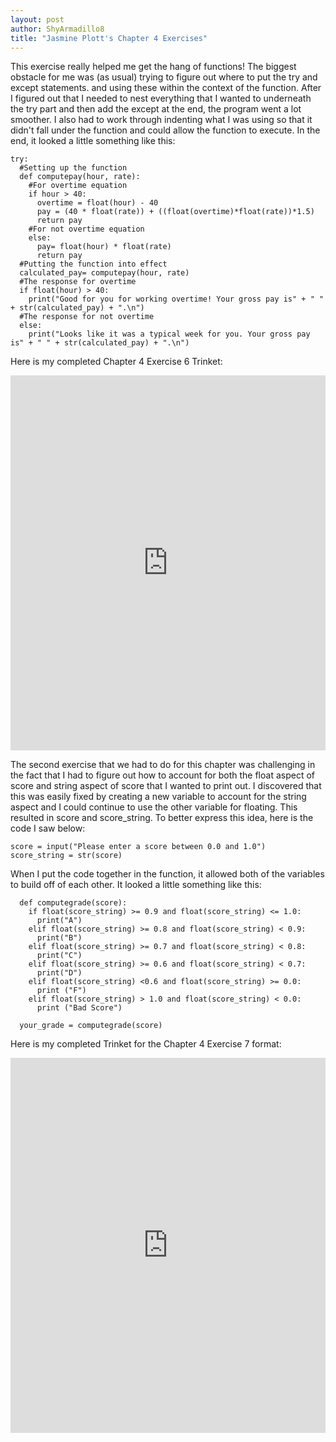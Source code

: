 ```yaml
---
layout: post
author: ShyArmadillo8
title: "Jasmine Plott's Chapter 4 Exercises"
---
```


This exercise really helped me get the hang of functions!  The biggest obstacle for me was (as usual) trying to figure out where to put 
the try and except statements. and using these within the context of the function.  After I figured out that I needed to nest everything 
that I wanted to underneath the try part and then add the except at the end, the program went a lot smoother.  I also had to work through
indenting what I was using so that it didn't fall under the function and could allow the function to execute.  In the end, it looked a
little something like this:

```
try:
  #Setting up the function
  def computepay(hour, rate):
    #For overtime equation
    if hour > 40:
      overtime = float(hour) - 40
      pay = (40 * float(rate)) + ((float(overtime)*float(rate))*1.5)
      return pay
    #For not overtime equation
    else:
      pay= float(hour) * float(rate)
      return pay
  #Putting the function into effect
  calculated_pay= computepay(hour, rate)
  #The response for overtime
  if float(hour) > 40:
    print("Good for you for working overtime! Your gross pay is" + " " + str(calculated_pay) + ".\n")
  #The response for not overtime
  else:
    print("Looks like it was a typical week for you. Your gross pay is" + " " + str(calculated_pay) + ".\n")
```

Here is my completed Chapter 4 Exercise 6 Trinket:
<iframe src="https://trinket.io/embed/python/90f39e9f35" width="100%" height="600" frameborder="0" marginwidth="0" marginheight="0" allowfullscreen></iframe>

The second exercise that we had to do for this chapter was challenging in the fact that I had to figure out how to account for both the 
float aspect of score and string aspect of score that I wanted to print out.  I discovered that this was easily fixed by creating a new
variable to account for the string aspect and I could continue to use the other variable for floating.  This resulted in score and 
score_string.  To better express this idea, here is the code I saw below:

```
score = input("Please enter a score between 0.0 and 1.0")
score_string = str(score)
```

When I put the code together in the function, it allowed both of the variables to build off of each other.  It looked a little something like
this:

```
  def computegrade(score):
    if float(score_string) >= 0.9 and float(score_string) <= 1.0:
      print("A") 
    elif float(score_string) >= 0.8 and float(score_string) < 0.9:
      print("B")
    elif float(score_string) >= 0.7 and float(score_string) < 0.8:
      print("C")
    elif float(score_string) >= 0.6 and float(score_string) < 0.7:
      print("D")
    elif float(score_string) <0.6 and float(score_string) >= 0.0:
      print ("F")
    elif float(score_string) > 1.0 and float(score_string) < 0.0:
      print ("Bad Score")
    
  your_grade = computegrade(score)
```

Here is my completed Trinket for the Chapter 4 Exercise 7 format:
<iframe src="https://trinket.io/embed/python/553c3ae3d6" width="100%" height="600" frameborder="0" marginwidth="0" marginheight="0" allowfullscreen></iframe>
